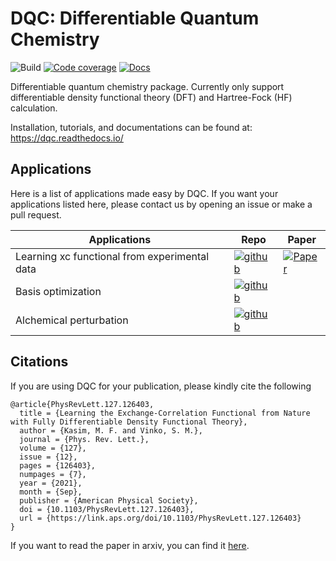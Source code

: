 # DQC: Differentiable Quantum Chemistry

![Build](https://img.shields.io/github/actions/workflow/status/diffqc/dqc/ci.yaml?branch=main&style=flat-square)
[![Code coverage](https://img.shields.io/codecov/c/github/diffqc/dqc?style=flat-square)](https://app.codecov.io/gh/diffqc/dqc)
[![Docs](https://img.shields.io/readthedocs/dqc?style=flat-square)](https://dqc.readthedocs.io/)

Differentiable quantum chemistry package.
Currently only support differentiable density functional theory (DFT)
and Hartree-Fock (HF) calculation.

Installation, tutorials, and documentations can be found at: https://dqc.readthedocs.io/

## Applications

Here is a list of applications made easy by DQC.
If you want your applications listed here, please contact us by opening an issue
or make a pull request.

<!-- start of readme_appgen.py -->
<!-- Please do not edit this part directly, instead add your application in the readme_appgen.py file -->
| Applications                      | Repo | Paper |
|-----------------------------------|------|-------|
| Learning xc functional from experimental data | [![github](docs/data/readme_icons/github.svg)](https://github.com/mfkasim1/xcnn) | [![Paper](docs/data/readme_icons/paper.svg)](https://arxiv.org/abs/2102.04229) |
| Basis optimization | [![github](docs/data/readme_icons/github.svg)](https://github.com/diffqc/dqc-apps/tree/main/01-basis-opt) |  |
| Alchemical perturbation | [![github](docs/data/readme_icons/github.svg)](https://github.com/diffqc/dqc-apps/tree/main/04-alchemical-perturbation) |  |
<!-- end of readme_appgen.py -->

## Citations

If you are using DQC for your publication, please kindly cite the following

    @article{PhysRevLett.127.126403,
      title = {Learning the Exchange-Correlation Functional from Nature with Fully Differentiable Density Functional Theory},
      author = {Kasim, M. F. and Vinko, S. M.},
      journal = {Phys. Rev. Lett.},
      volume = {127},
      issue = {12},
      pages = {126403},
      numpages = {7},
      year = {2021},
      month = {Sep},
      publisher = {American Physical Society},
      doi = {10.1103/PhysRevLett.127.126403},
      url = {https://link.aps.org/doi/10.1103/PhysRevLett.127.126403}
    }

If you want to read the paper in arxiv, you can find it [here](https://arxiv.org/abs/2102.04229).

